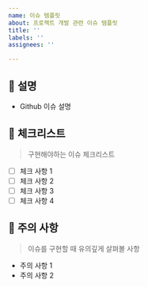 ```yaml
---
name: 이슈 템플릿
about: 프로젝트 개발 관련 이슈 템플릿
title: ''
labels: ''
assignees: ''

---
```


## 💁 설명
- Github 이슈 설명

## 📑 체크리스트
> 구현해야하는 이슈 체크리스트

- [ ] 체크 사항 1
- [ ] 체크 사항 2
- [ ] 체크 사항 3
- [ ] 체크 사항 4

## 🚧 주의 사항
> 이슈를 구현할 때 유의깊게 살펴볼 사항

- 주의 사항 1
- 주의 사항 2
